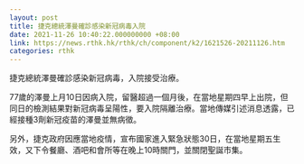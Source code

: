 ```yaml
---
layout: post
title: 捷克總統澤曼確診感染新冠病毒入院
date: 2021-11-26 10:40:22.000000000 +08:00
link: https://news.rthk.hk/rthk/ch/component/k2/1621526-20211126.htm
categories: rthk
---
```


捷克總統澤曼確診感染新冠病毒，入院接受治療。

77歲的澤曼上月10日因病入院，留醫超過一個月後，在當地星期四早上出院，但同日的檢測結果對新冠病毒呈陽性，要入院隔離治療。當地傳媒引述消息透露，已經接種3劑新冠疫苗的澤曼並無病徵。

另外，捷克政府因應當地疫情，宣布國家進入緊急狀態30日，在當地星期五生效，又下令餐廳、酒吧和會所等在晚上10時關門，並關閉聖誕市集。
